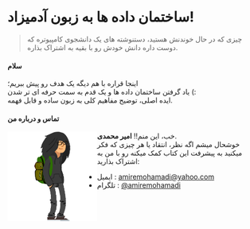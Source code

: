 # ساختمان داده ها به زبون آدمیزاد!
> چیزی که در حال خوندنش هستید، دستنوشته های یک دانشجوی کامپیوتره که دوست داره دانش خودش رو با بقیه به اشتراک بذاره.

#### سلام
اینجا قراره با هم دیگه یک هدف رو پیش ببریم؛
<br/>
یاد گرفتن ساختمان داده ها و یک قدم به سمت حرفه ای تر شدن (:
<br/>
ایده اصلی، توضیح مفاهیم کلی به زبون ساده و قابل فهمه.

#### تماس و درباره من
<!--my awsome famous image!!!-->
<img src="img/me.png" width="180px" style="float:left">

خب، این منم!! **امیر محمدی**.
<br/>
خوشحال میشم اگه نظر، انتقاد یا هر چیزی که فکر میکنید به پیشرفت این کتاب کمک میکنه رو با من به اشتراک بذارید:

* ایمیل : [amiremohamadi@yahoo.com](https://amiremohamadi@yahoo.com) <br/>
* تلگرام : [@amiremohamadi](https://t.me/amiremohamadi)